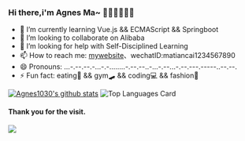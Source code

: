 ### Hi there,i'm Agnes Ma~ 🤏🏾🤩👩🏼‍💻


- 🌱 I’m currently learning Vue.js && ECMAScript && Springboot
- 👯 I’m looking to collaborate on Alibaba
- 🤔 I’m looking for help with Self-Disciplined Learning
- 📫 How to reach me: [mywebsite](https://agnesma.top/)、wechatID:matiancai1234567890
- 😄 Pronouns: \...\-\.-\-.--\.-.\..\-.-.\....\...\-\.-\-.--\.\.-\...\-.--\...\-\.-\-.--\-.--\---\..-\-.\--.
- ⚡ Fun fact: eating🥑 && gym🛹 && coding💻 && fashion👒

[![Agnes1030's github stats](https://github-readme-stats.vercel.app/api?username=Agnes1030)](https://github.com/anuraghazra/github-readme-stats)
![Top Languages Card](https://github-readme-stats.vercel.app/api/top-langs/?username=Agnes1030)

#### Thank you for the visit.
![](http://profile-counter.glitch.me/Agnes1030/count.svg)
